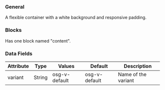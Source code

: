### General

A flexible container with a white background and responsive padding.

### Blocks

Has one block named "content".

### Data Fields

| Attribute | Type   | Values        | Default       | Description         |
| --------- | ------ | ------------- | ------------- | ------------------- |
| variant   | String | osg-v-default | osg-v-default | Name of the variant |
